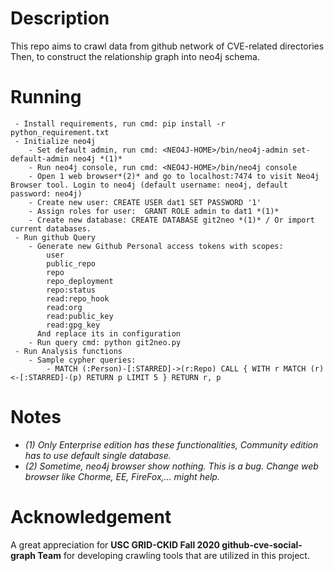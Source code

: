 # Description
This repo aims to crawl data from github network of CVE-related directories
Then, to construct the relationship graph into neo4j schema.  
  
# Running
     - Install requirements, run cmd: pip install -r python_requirement.txt
     - Initialize neo4j
        - Set default admin, run cmd: <NEO4J-HOME>/bin/neo4j-admin set-default-admin neo4j *(1)*
        - Run neo4j console, run cmd: <NEO4J-HOME>/bin/neo4j console
        - Open 1 web browser*(2)* and go to localhost:7474 to visit Neo4j Browser tool. Login to neo4j (default username: neo4j, default password: neo4j)  
        - Create new user: CREATE USER dat1 SET PASSWORD '1'
        - Assign roles for user:  GRANT ROLE admin to dat1 *(1)*
        - Create new database: CREATE DATABASE git2neo *(1)* / Or import current databases.
     - Run github Query
        - Generate new Github Personal access tokens with scopes:
            user
            public_repo
            repo
            repo_deployment
            repo:status
            read:repo_hook
            read:org
            read:public_key
            read:gpg_key
          And replace its in configuration
        - Run query cmd: python git2neo.py
     - Run Analysis functions
        - Sample cypher queries:
            - MATCH (:Person)-[:STARRED]->(r:Repo) CALL { WITH r MATCH (r)<-[:STARRED]-(p) RETURN p LIMIT 5 } RETURN r, p
     
# Notes
  - *(1) Only Enterprise edition has these functionalities, Community edition has to use default single database.*
  - *(2) Sometime, neo4j browser show nothing. This is a bug. Change web browser like Chorme, EE, FireFox,... might help.*  
  
# Acknowledgement
  A great appreciation for **USC GRID-CKID Fall 2020 github-cve-social-graph Team** for developing crawling tools that are utilized in this project.